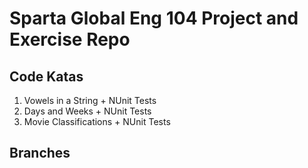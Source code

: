 # Sparta Global Eng 104 Project and Exercise Repo

## Code Katas

1. Vowels in a String + NUnit Tests
2. Days and Weeks + NUnit Tests
3. Movie Classifications + NUnit Tests

## Branches

